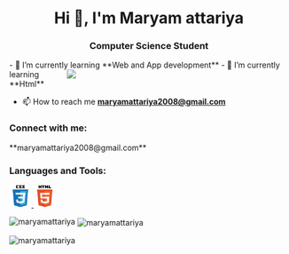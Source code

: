 <h1 align="center">Hi 👋, I'm Maryam attariya</h1>
<h3 align="center">Computer Science Student</h3>
- 🔭 I’m currently learning **Web and App development**
<img align="right" src="https://media.tenor.com/qJ5evVs-_uUAAAAM/coding.gif" width="400">
- 🌱 I’m currently learning **Html**

- 📫 How to reach me **maryamattariya2008@gmail.com**

<h3 align="left">Connect with me:</h3>
**maryamattariya2008@gmail.com**

<p align="left">
</p>

<h3 align="left">Languages and Tools:</h3>
<p align="left"> <a href="https://www.w3schools.com/css/" target="_blank" rel="noreferrer"> <img src="https://raw.githubusercontent.com/devicons/devicon/master/icons/css3/css3-original-wordmark.svg" alt="css3" width="40" height="40"/> </a> <a href="https://www.w3.org/html/" target="_blank" rel="noreferrer"> <img src="https://raw.githubusercontent.com/devicons/devicon/master/icons/html5/html5-original-wordmark.svg" alt="html5" width="40" height="40"/> </a> </p>

<p><img align="left" src="https://github-readme-stats.vercel.app/api/top-langs?username=maryamattariya&show_icons=true&locale=en&layout=compact" alt="maryamattariya" /></p>

<p>&nbsp;<img align="center" src="https://github-readme-stats.vercel.app/api?username=maryamattariya&show_icons=true&locale=en" alt="maryamattariya" /></p>

<p><img align="center" src="https://github-readme-streak-stats.herokuapp.com/?user=maryamattariya&" alt="maryamattariya" /></p>
